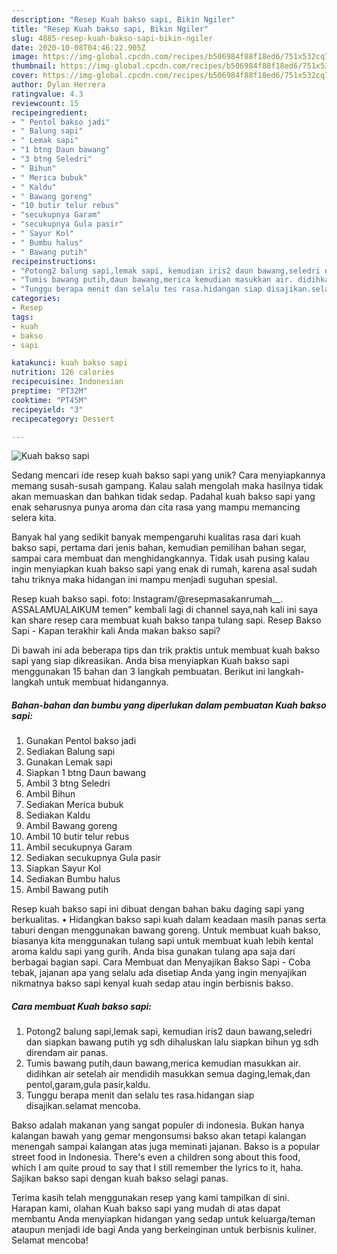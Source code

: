 ```yaml
---
description: "Resep Kuah bakso sapi, Bikin Ngiler"
title: "Resep Kuah bakso sapi, Bikin Ngiler"
slug: 4885-resep-kuah-bakso-sapi-bikin-ngiler
date: 2020-10-08T04:46:22.905Z
image: https://img-global.cpcdn.com/recipes/b506984f88f18ed6/751x532cq70/kuah-bakso-sapi-foto-resep-utama.jpg
thumbnail: https://img-global.cpcdn.com/recipes/b506984f88f18ed6/751x532cq70/kuah-bakso-sapi-foto-resep-utama.jpg
cover: https://img-global.cpcdn.com/recipes/b506984f88f18ed6/751x532cq70/kuah-bakso-sapi-foto-resep-utama.jpg
author: Dylan Herrera
ratingvalue: 4.3
reviewcount: 15
recipeingredient:
- " Pentol bakso jadi"
- " Balung sapi"
- " Lemak sapi"
- "1 btng Daun bawang"
- "3 btng Seledri"
- " Bihun"
- " Merica bubuk"
- " Kaldu"
- " Bawang goreng"
- "10 butir telur rebus"
- "secukupnya Garam"
- "secukupnya Gula pasir"
- " Sayur Kol"
- " Bumbu halus"
- " Bawang putih"
recipeinstructions:
- "Potong2 balung sapi,lemak sapi, kemudian iris2 daun bawang,seledri dan siapkan bawang putih yg sdh dihaluskan lalu siapkan bihun yg sdh direndam air panas."
- "Tumis bawang putih,daun bawang,merica kemudian masukkan air. didihkan air setelah air mendidih masukkan semua daging,lemak,dan pentol,garam,gula pasir,kaldu."
- "Tunggu berapa menit dan selalu tes rasa.hidangan siap disajikan.selamat mencoba."
categories:
- Resep
tags:
- kuah
- bakso
- sapi

katakunci: kuah bakso sapi 
nutrition: 126 calories
recipecuisine: Indonesian
preptime: "PT32M"
cooktime: "PT45M"
recipeyield: "3"
recipecategory: Dessert

---
```



![Kuah bakso sapi](https://img-global.cpcdn.com/recipes/b506984f88f18ed6/751x532cq70/kuah-bakso-sapi-foto-resep-utama.jpg)

Sedang mencari ide resep kuah bakso sapi yang unik? Cara menyiapkannya memang susah-susah gampang. Kalau salah mengolah maka hasilnya tidak akan memuaskan dan bahkan tidak sedap. Padahal kuah bakso sapi yang enak seharusnya punya aroma dan cita rasa yang mampu memancing selera kita.

Banyak hal yang sedikit banyak mempengaruhi kualitas rasa dari kuah bakso sapi, pertama dari jenis bahan, kemudian pemilihan bahan segar, sampai cara membuat dan menghidangkannya. Tidak usah pusing kalau ingin menyiapkan kuah bakso sapi yang enak di rumah, karena asal sudah tahu triknya maka hidangan ini mampu menjadi suguhan spesial.

Resep kuah bakso sapi. foto: Instagram/@resepmasakanrumah__. ASSALAMUALAIKUM temen&#34; kembali lagi di channel saya,nah kali ini saya kan share resep cara membuat kuah bakso tanpa tulang sapi. Resep Bakso Sapi - Kapan terakhir kali Anda makan bakso sapi?


Di bawah ini ada beberapa tips dan trik praktis untuk membuat kuah bakso sapi yang siap dikreasikan. Anda bisa menyiapkan Kuah bakso sapi menggunakan 15 bahan dan 3 langkah pembuatan. Berikut ini langkah-langkah untuk membuat hidangannya.

<!--inarticleads1-->

##### Bahan-bahan dan bumbu yang diperlukan dalam pembuatan Kuah bakso sapi:

1. Gunakan  Pentol bakso jadi
1. Sediakan  Balung sapi
1. Gunakan  Lemak sapi
1. Siapkan 1 btng Daun bawang
1. Ambil 3 btng Seledri
1. Ambil  Bihun
1. Sediakan  Merica bubuk
1. Sediakan  Kaldu
1. Ambil  Bawang goreng
1. Ambil 10 butir telur rebus
1. Ambil secukupnya Garam
1. Sediakan secukupnya Gula pasir
1. Siapkan  Sayur Kol
1. Sediakan  Bumbu halus
1. Ambil  Bawang putih


Resep kuah bakso sapi ini dibuat dengan bahan baku daging sapi yang berkualitas. • Hidangkan bakso sapi kuah dalam keadaan masih panas serta taburi dengan menggunakan bawang goreng. Untuk membuat kuah bakso, biasanya kita menggunakan tulang sapi untuk membuat kuah lebih kental aroma kaldu sapi yang gurih. Anda bisa gunakan tulang apa saja dari berbagai bagian sapi. Cara Membuat dan Menyajikan Bakso Sapi - Coba tebak, jajanan apa yang selalu ada disetiap Anda yang ingin menyajikan nikmatnya bakso sapi kenyal kuah sedap atau ingin berbisnis bakso. 

<!--inarticleads2-->

##### Cara membuat Kuah bakso sapi:

1. Potong2 balung sapi,lemak sapi, kemudian iris2 daun bawang,seledri dan siapkan bawang putih yg sdh dihaluskan lalu siapkan bihun yg sdh direndam air panas.
1. Tumis bawang putih,daun bawang,merica kemudian masukkan air. didihkan air setelah air mendidih masukkan semua daging,lemak,dan pentol,garam,gula pasir,kaldu.
1. Tunggu berapa menit dan selalu tes rasa.hidangan siap disajikan.selamat mencoba.


Bakso adalah makanan yang sangat populer di indonesia. Bukan hanya kalangan bawah yang gemar mengonsumsi bakso akan tetapi kalangan menengah sampai kalangan atas juga meminati jajanan. Bakso is a popular street food in Indonesia. There&#39;s even a children song about this food, which I am quite proud to say that I still remember the lyrics to it, haha. Sajikan bakso sapi dengan kuah bakso selagi panas. 

Terima kasih telah menggunakan resep yang kami tampilkan di sini. Harapan kami, olahan Kuah bakso sapi yang mudah di atas dapat membantu Anda menyiapkan hidangan yang sedap untuk keluarga/teman ataupun menjadi ide bagi Anda yang berkeinginan untuk berbisnis kuliner. Selamat mencoba!
